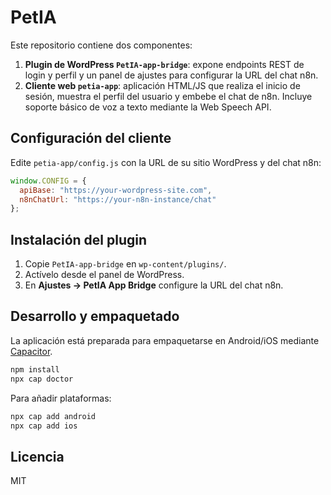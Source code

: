 # PetIA

Este repositorio contiene dos componentes:

1. **Plugin de WordPress `PetIA-app-bridge`**: expone endpoints REST de login y perfil y un panel de ajustes para configurar la URL del chat n8n.
2. **Cliente web `petia-app`**: aplicación HTML/JS que realiza el inicio de sesión, muestra el perfil del usuario y embebe el chat de n8n. Incluye soporte básico de voz a texto mediante la Web Speech API.

## Configuración del cliente
Edite `petia-app/config.js` con la URL de su sitio WordPress y del chat n8n:
```javascript
window.CONFIG = {
  apiBase: "https://your-wordpress-site.com",
  n8nChatUrl: "https://your-n8n-instance/chat"
};
```

## Instalación del plugin
1. Copie `PetIA-app-bridge` en `wp-content/plugins/`.
2. Actívelo desde el panel de WordPress.
3. En **Ajustes → PetIA App Bridge** configure la URL del chat n8n.

## Desarrollo y empaquetado
La aplicación está preparada para empaquetarse en Android/iOS mediante [Capacitor](https://capacitorjs.com/).
```bash
npm install
npx cap doctor
```
Para añadir plataformas:
```bash
npx cap add android
npx cap add ios
```

## Licencia
MIT
